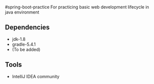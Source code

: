 #spring-boot-practice
For practicing basic web development lifecycle in java environment

## Dependencies
* jdk-1.8
* gradle-5.4.1
* (To be added)

## Tools
* IntelliJ IDEA community
